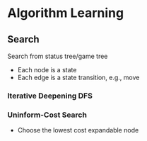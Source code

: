 # Algorithm Learning

## Search

Search from status tree/game tree

- Each node is a state
- Each edge is a state transition, e.g., move

### Iterative Deepening DFS

### Uninform-Cost Search

- Choose the lowest cost expandable node
